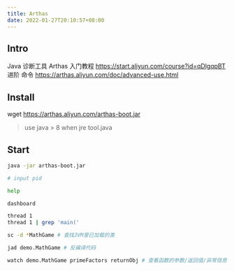 ```yaml
---
title: Arthas
date: 2022-01-27T20:10:57+08:00
---
```


## Intro

Java 诊断工具 Arthas 入门教程 https://start.aliyun.com/course?id=qDlgqpBT
进阶 命令 https://arthas.aliyun.com/doc/advanced-use.html

## Install

wget https://arthas.aliyun.com/arthas-boot.jar
> use java > 8 when jre tool.java

## Start

```sh
java -jar arthas-boot.jar

# input pid

help

dashboard

thread 1
thread 1 | grep 'main('

sc -d *MathGame # 查找JVM里已加载的类

jad demo.MathGame # 反编译代码

watch demo.MathGame primeFactors returnObj # 查看函数的参数/返回值/异常信息

```

